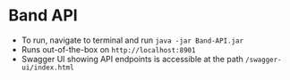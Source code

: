 # Band API

- To run, navigate to terminal and run `java -jar Band-API.jar`
- Runs out-of-the-box on `http://localhost:8901`
- Swagger UI showing API endpoints is accessible at the path `/swagger-ui/index.html`
